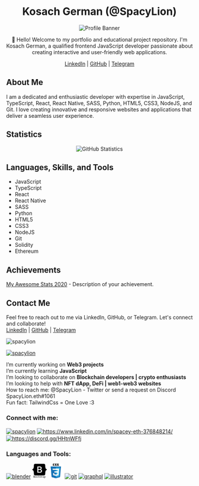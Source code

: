 <h1 align="center">Kosach German (@SpacyLion)</h1>

<p align="center">
  <img src="[https://lh3.googleusercontent.com](https://lh3.googleusercontent.com/pw/AIL4fc9zXb6KV2F_F7DM8RiUFfiOlFrK8fkwRJlzX5kxwmqB49Bxfx_7OuxV2v49_ll_K4nDGQt-UeUuaIsnu035oMTYlFwEoIebpp6IX4zxIRJKSgMXI_zQWhslDcaVikF5ksm0xZ1dMrnB91_mcpDHpmxlAUlCzCoLX3R8_rtCirwugZGachKnmn16WxM-sZfz-pdEkTrb2FeM14QhJ_uoYj11NinXH-Bdk46fsnwft5SWHNOexop3bvuSYPC9vpcq0YA9JfBfixuty2fzDaNuirf9vDv4A3_t2Eq9qtIn8vQB1r57hqjvi4dzi0fgN8D1mjKBbKsxzAeXLL5wwryCkRPZfwJcK3Uy0UWqnpJy6MPhrx4RGTPRpDY3oiXxC-ENiA7OLRlo7l4qY8bvSyYivysCtUMruBAuezHgydmI4j1b4YgmvVmS9owlBcbXSFSAnsyw4qk0_kT8EfKl3sug7hVrrzv0Uvq5iTk9z5PxabJ6cZwonUaU1H5I5975bYmbLpNKkp6sOx17wG45sSzUk8mvnLhg_OgjsZBg7fq3doXG4nuKklZdv6M7qL7gNpltX-tEniTYxN3hNRxnGXzIo7g8hnTf-RgaYVeuqnsIiaocBLaGtZ01idlPdYR-jDmB-oGA_ZzD_9UjGjEbbYFbZ2X8-PaJsaZMqyzyggYqJsKYqObFSkOIqpOObo3AFZgqvd_FfhtDWlfijcae0_Sa6c9QVBz9xnIjlLKUCAlxRJ2hC6w_yi0rCFzR40qvqyhSS5C3c1UnorqcHHhqc3YSFPvPaxx1FyR1um-FtJhkbiGdkqxUeBZMb4KP0j-F7i8xGtTTzRwkdYXsboUiaYtXYMUZUExoYhm-UT8zxXJ_eMn3fXnSIUA9Nun8O0153hRQiLyXJsZ-XCWEFywPJtc89Hc=w440-h220-no?authuser=0)" alt="Profile Banner" />
</p>

<p align="center">👋 Hello! Welcome to my portfolio and educational project repository. I'm Kosach German, a qualified frontend JavaScript developer passionate about creating interactive and user-friendly web applications.</p>

<p align="center">
  <a href="https://www.linkedin.com/in/german-kosach-376848214/">LinkedIn</a> | <a href="https://github.com/Spacylion">GitHub</a> | <a href="https://t.me/SpacyDAO">Telegram</a>
</p>

<h2>About Me</h2>

<p>
  I am a dedicated and enthusiastic developer with expertise in JavaScript, TypeScript, React, React Native, SASS, Python, HTML5, CSS3, NodeJS, and Git. I love creating innovative and responsive websites and applications that deliver a seamless user experience.
</p>

<h2>Statistics</h2>

<p align="center">
  <img src="https://github-readme-stats.vercel.app/api?username=Spacylion&show_icons=true&count_private=true&hide=prs&theme=radical" alt="GitHub Statistics" />
</p>

<h2>Languages, Skills, and Tools</h2>

<ul>
  <li>JavaScript</li>
  <li>TypeScript</li>
  <li>React</li>
  <li>React Native</li>
  <li>SASS</li>
  <li>Python</li>
  <li>HTML5</li>
  <li>CSS3</li>
  <li>NodeJS</li>
  <li>Git</li>
  <li>Solidity</li>
  <li>Ethereum</li>
</ul>

<h2>Achievements</h2>

<p>
  <a href="https://github.com/Spacylion/awesome-stats">My Awesome Stats 2020</a> - Description of your achievement.
</p>

<h2>Contact Me</h2>

<p>
  Feel free to reach out to me via LinkedIn, GitHub, or Telegram. Let's connect and collaborate!<br/>
  <a href="https://www.linkedin.com/in/german-kosach-376848214/">LinkedIn</a> | <a href="https://github.com/Spacylion">GitHub</a> | <a href="https://t.me/SpacyDAO">Telegram</a>
</p>

<p align="left">
  <img src="https://komarev.com/ghpvc/?username=spacylion&label=Profile%20views&color=0e75b6&style=flat" alt="spacylion" />
</p>

<p align="left">
  <a href="https://twitter.com/spacylion" target="blank"><img src="https://img.shields.io/twitter/follow/spacylion?logo=twitter&style=for-the-badge" alt="spacylion" /></a>
</p>

<p>
  I’m currently working on <strong>Web3 projects</strong><br/>
  I’m currently learning <strong>JavaScript</strong><br/>
  I’m looking to collaborate on <strong>Blockchain developers | crypto enthusiasts</strong><br/>
  I’m looking to help with <strong>NFT dApp, DeFi | web1-web3 websites</strong><br/>
  How to reach me: @SpacyLion - Twitter or send a request on Discord SpacyLion.eth#1061<br/>
  Fun fact: TailwindCss = One Love :3
</p>

<h3>Connect with me:</h3>
<p>
  <a href="https://twitter.com/spacylion" target="blank"><img align="center" src="https://raw.githubusercontent.com/rahuldkjain/github-profile-readme-generator/master/src/images/icons/Social/twitter.svg" alt="spacylion" height="30" width="40" /></a>
  <a href="https://linkedin.com/in/https://www.linkedin.com/in/spacey-eth-376848214/" target="blank"><img align="center" src="https://raw.githubusercontent.com/rahuldkjain/github-profile-readme-generator/master/src/images/icons/Social/linked-in-alt.svg" alt="https://www.linkedin.com/in/spacey-eth-376848214/" height="30" width="40" /></a>
  <a href="https://discord.gg/https://discord.gg/HHtnWFfj" target="blank"><img align="center" src="https://raw.githubusercontent.com/rahuldkjain/github-profile-readme-generator/master/src/images/icons/Social/discord.svg" alt="https://discord.gg/HHtnWFfj" height="30" width="40" /></a>
</p>

<h3>Languages and Tools:</h3>
<p>
  <a href="https://www.blender.org/" target="_blank" rel="noreferrer"><img src="https://download.blender.org/branding/community/blender_community_badge_white.svg" alt="blender" width="40" height="40" /></a>
  <a href="https://getbootstrap.com" target="_blank" rel="noreferrer"><img src="https://raw.githubusercontent.com/devicons/devicon/master/icons/bootstrap/bootstrap-plain-wordmark.svg" alt="bootstrap" width="40" height="40" /></a>
  <a href="https://www.w3schools.com/css/" target="_blank" rel="noreferrer"><img src="https://raw.githubusercontent.com/devicons/devicon/master/icons/css3/css3-original-wordmark.svg" alt="css3" width="40" height="40" /></a>
  <a href="https://git-scm.com/" target="_blank" rel="noreferrer"><img src="https://www.vectorlogo.zone/logos/git-scm/git-scm-icon.svg" alt="git" width="40" height="40" /></a>
  <a href="https://graphql.org" target="_blank" rel="noreferrer"><img src="https://www.vectorlogo.zone/logos/graphql/graphql-icon.svg" alt="graphql" width="40" height="40" /></a>
  <a href="https://www.adobe.com/in/products/illustrator.html" target="_blank" rel="noreferrer"><img src="https://www.vectorlogo.zone/logos/adobe_illustrator/adobe_illustrator-icon.svg" alt="illustrator" width="40" height="40" /></a>
  <a href="https://developer.mozilla.org/en-US/docs/Web/JavaScript" target="_blank" rel="noreferrer"><img src="https://raw.githubusercontent.com/devicons/devicon/master/icons/javascript/javascript-original.svg" alt="javascript" width="40
